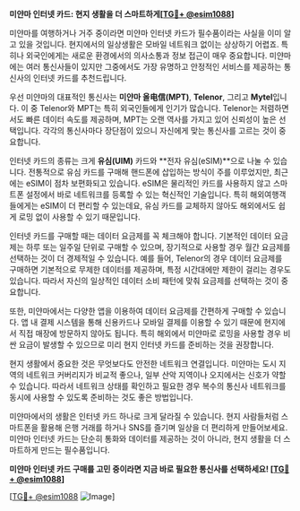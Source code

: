 **미얀마 인터넷 카드: 현지 생활을 더 스마트하게[[TG💪+ @esim1088](https://t.me/s/esim1088)]**

미얀마를 여행하거나 거주 중이라면 미얀마 인터넷 카드가 필수품이라는 사실을 이미 알고 있을 것입니다. 현지에서의 일상생활은 모바일 네트워크 없이는 상상하기 어렵죠. 특히나 외국인에게는 새로운 환경에서의 의사소통과 정보 접근이 매우 중요합니다. 미얀마에는 여러 통신사들이 있지만 그중에서도 가장 유명하고 안정적인 서비스를 제공하는 통신사의 인터넷 카드를 추천드립니다.

우선 미얀마의 대표적인 통신사는 **미얀마 올电信(MPT)**, **Telenor**, 그리고 **Mytel**입니다. 이 중 Telenor와 MPT는 특히 외국인들에게 인기가 많습니다. Telenor는 저렴하면서도 빠른 데이터 속도를 제공하며, MPT는 오랜 역사를 가지고 있어 신뢰성이 높은 선택입니다. 각각의 통신사마다 장단점이 있으니 자신에게 맞는 통신사를 고르는 것이 중요합니다.

인터넷 카드의 종류는 크게 **유심(UIM)** 카드와 **전자 유심(eSIM)**으로 나눌 수 있습니다. 전통적으로 유심 카드를 구매해 핸드폰에 삽입하는 방식이 주를 이루었지만, 최근에는 eSIM이 점차 보편화되고 있습니다. eSIM은 물리적인 카드를 사용하지 않고 스마트폰 설정에서 바로 네트워크를 등록할 수 있는 혁신적인 기술입니다. 특히 해외여행객들에게는 eSIM이 더 편리할 수 있는데요, 유심 카드를 교체하지 않아도 해외에서도 쉽게 로밍 없이 사용할 수 있기 때문입니다.

인터넷 카드를 구매할 때는 데이터 요금제를 꼭 체크해야 합니다. 기본적인 데이터 요금제는 하루 또는 일주일 단위로 구매할 수 있으며, 장기적으로 사용할 경우 월간 요금제를 선택하는 것이 더 경제적일 수 있습니다. 예를 들어, Telenor의 경우 데이터 요금제를 구매하면 기본적으로 무제한 데이터를 제공하며, 특정 시간대에만 제한이 걸리는 경우도 있습니다. 따라서 자신의 일상적인 데이터 소비 패턴에 맞춰 요금제를 선택하는 것이 중요합니다.

또한, 미얀마에서는 다양한 앱을 이용하여 데이터 요금제를 간편하게 구매할 수 있습니다. 앱 내 결제 시스템을 통해 신용카드나 모바일 결제를 이용할 수 있기 때문에 현지에서 직접 매장에 방문하지 않아도 됩니다. 특히 해외에서 미얀마로 로밍을 사용할 경우 비싼 요금이 발생할 수 있으므로 미리 현지 인터넷 카드를 준비하는 것을 권장합니다.

현지 생활에서 중요한 것은 무엇보다도 안전한 네트워크 연결입니다. 미얀마는 도시 지역의 네트워크 커버리지가 비교적 좋으나, 일부 산악 지역이나 오지에서는 신호가 약할 수 있습니다. 따라서 네트워크 상태를 확인하고 필요한 경우 복수의 통신사 네트워크를 동시에 사용할 수 있도록 준비하는 것도 좋은 방법입니다.

미얀마에서의 생활은 인터넷 카드 하나로 크게 달라질 수 있습니다. 현지 사람들처럼 스마트폰을 활용해 은행 거래를 하거나 SNS를 즐기며 일상을 더 편리하게 만들어보세요. 미얀마 인터넷 카드는 단순히 통화와 데이터를 제공하는 것이 아니라, 현지 생활을 더 스마트하게 만드는 필수품입니다.

**미얀마 인터넷 카드 구매를 고민 중이라면 지금 바로 필요한 통신사를 선택하세요! [[TG💪+ @esim1088](https://t.me/s/esim1088)]**

[[TG💪+ @esim1088](https://t.me/s/esim1088) ![Image](https://i.postimg.cc/Y0z9fWf4/image.png)]